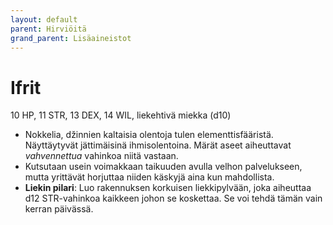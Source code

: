 ```yaml
---
layout: default
parent: Hirviöitä
grand_parent: Lisäaineistot
---
```


# Ifrit

10 HP, 11 STR, 13 DEX, 14 WIL, liekehtivä miekka (d10)

- Nokkelia, džinnien kaltaisia olentoja tulen elementtisfääristä. Näyttäytyvät jättimäisinä ihmisolentoina. Märät aseet aiheuttavat _vahvennettua_ vahinkoa niitä vastaan.
- Kutsutaan usein voimakkaan taikuuden avulla velhon palvelukseen, mutta yrittävät horjuttaa niiden käskyjä aina kun mahdollista.
- **Liekin pilari**: Luo rakennuksen korkuisen liekkipylvään, joka aiheuttaa d12 STR-vahinkoa kaikkeen johon se koskettaa. Se voi tehdä tämän vain kerran päivässä.